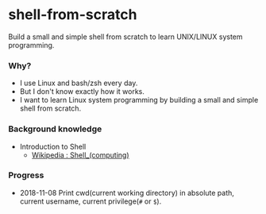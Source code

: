 # shell-from-scratch
Build a small and simple shell from scratch to learn UNIX/LINUX system programming.

### Why?
* I use Linux and bash/zsh every day.
* But I don't know exactly how it works.
* I want to learn Linux system programming by building a small and simple shell from scratch.

### Background knowledge
* Introduction to Shell
  - [Wikipedia : Shell_(computing)](https://en.wikipedia.org/wiki/Shell_(computing))
  
### Progress
* 2018-11-08 Print cwd(current working directory) in absolute path, current username, current privilege(`#` or `$`).